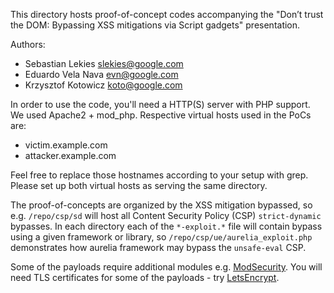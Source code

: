 This directory hosts proof-of-concept codes accompanying the "Don’t trust the DOM: Bypassing XSS mitigations via Script gadgets" presentation.

Authors:

  * Sebastian Lekies <slekies@google.com>
  * Eduardo Vela Nava <evn@google.com>
  * Krzysztof Kotowicz <koto@google.com> 

In order to use the code, you'll need a HTTP(S) server with PHP support. We used Apache2 + mod_php. Respective virtual hosts used in the PoCs are:

  * victim.example.com
  * attacker.example.com 

Feel free to replace those hostnames according to your setup with grep. Please set up both virtual hosts as serving the same directory. 

The proof-of-concepts are organized by the XSS mitigation bypassed, so e.g. `/repo/csp/sd` will host all Content Security Policy (CSP) `strict-dynamic` bypasses. In each directory
each of the `*-exploit.*` file will contain bypass using a given framework or library, so `/repo/csp/ue/aurelia_exploit.php` demonstrates how aurelia framework may bypass the `unsafe-eval` CSP. 

Some of the payloads require additional modules e.g. [ModSecurity](https://modsecurity.org/). You will need TLS certificates for some of the payloads - try [LetsEncrypt](https://letsencrypt.org/).
